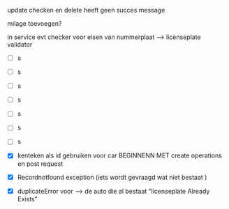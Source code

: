 
update checken 
en delete heeft geen succes message


milage toevoegen?

in service evt checker voor eisen van nummerplaat --> licenseplate validator
- [ ] s
- [ ] s
- [ ] s
- [ ] s
- [ ] s
- [ ] s
- [ ] s



- [x] kenteken als id gebruiken voor car
  BEGINNENN MET create operations en post request
-[x] Recordnotfound exception (iets wordt gevraagd wat niet bestaat )
-[x] duplicateError voor --> de auto die al bestaat  "licenseplate Already Exists"